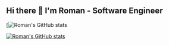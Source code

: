 ## Hi there 👋 I'm Roman - Software Engineer

[![Roman's GitHub stats](https://github-readme-stats.vercel.app/api?username=iamromandev&show=reviews,discussions_started,discussions_answered,prs_merged,prs_merged_percentage)

[![Roman's GitHub stats](https://github-readme-stats.vercel.app/api?username=iamromandev)](https://github.com/iamromandev/github-readme-stats)

